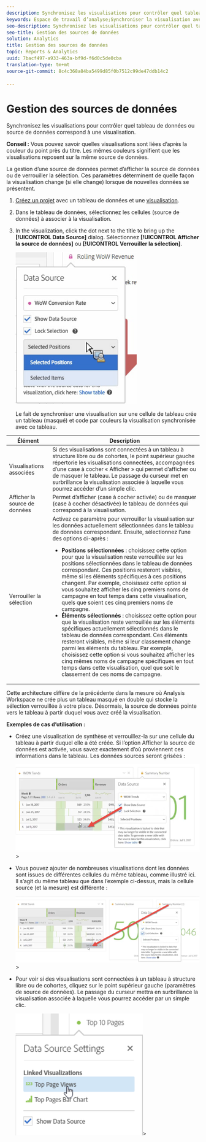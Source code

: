 ```yaml
---
description: Synchronisez les visualisations pour contrôler quel tableau de données ou source de données correspond à une visualisation.
keywords: Espace de travail d’analyse;Synchroniser la visualisation avec la source de données
seo-description: Synchronisez les visualisations pour contrôler quel tableau de données ou source de données correspond à une visualisation.
seo-title: Gestion des sources de données
solution: Analytics
title: Gestion des sources de données
topic: Reports & Analytics
uuid: 7bacf497-a933-463a-bf9d-f6d0c5de0cba
translation-type: tm+mt
source-git-commit: 8c4c368a84ba5499d85f0b7512c99de47ddb14c2

---
```



# Gestion des sources de données

Synchronisez les visualisations pour contrôler quel tableau de données ou source de données correspond à une visualisation.

**Conseil :** Vous pouvez savoir quelles visualisations sont liées d’après la couleur du point près du titre. Les mêmes couleurs signifient que les visualisations reposent sur la même source de données.

La gestion d’une source de données permet d’afficher la source de données ou de verrouiller la sélection. Ces paramètres déterminent de quelle façon la visualisation change (si elle change) lorsque de nouvelles données se présentent.

1. [Créez un projet](/help/analyze/analysis-workspace/build-workspace-project/t-freeform-project.md) avec un tableau de données et une [visualisation](/help/analyze/analysis-workspace/visualizations/freeform-analysis-visualizations.md).
1. Dans le tableau de données, sélectionnez les cellules (source de données) à associer à la visualisation.
1. In the visualization, click the dot next to the title to bring up the **[!UICONTROL Data Source]** dialog. Sélectionnez **[!UICONTROL Afficher la source de données]** ou **[!UICONTROL Verrouiller la sélection]**.

   ![](assets/manage-data-source.png)

   Le fait de synchroniser une visualisation sur une cellule de tableau crée un tableau (masqué) et code par couleurs la visualisation synchronisée avec ce tableau.

| Élément | Description |
|--- |--- |
| Visualisations associées | Si des visualisations sont connectées à un tableau à structure libre ou de cohortes, le point supérieur gauche répertorie les visualisations connectées, accompagnées d’une case à cocher « Afficher » qui permet d’afficher ou de masquer le tableau.  Le passage du curseur met en surbrillance la visualisation associée à laquelle vous pourrez accéder d’un simple clic. |
| Afficher la source de données | Permet d’afficher (case à cocher activée) ou de masquer (case à cocher désactivée) le tableau de données qui correspond à la visualisation. |
| Verrouiller la sélection | Activez ce paramètre pour verrouiller la visualisation sur les données actuellement sélectionnées dans le tableau de données correspondant. Ensuite, sélectionnez l’une des options ci-après :  <ul><li>**Positions sélectionnées** : choisissez cette option pour que la visualisation reste verrouillée sur les positions sélectionnées dans le tableau de données correspondant. Ces positions resteront visibles, même si les éléments spécifiques à ces positions changent. Par exemple, choisissez cette option si vous souhaitez afficher les cinq premiers noms de campagne en tout temps dans cette visualisation, quels que soient ces cinq premiers noms de campagne.</li> <li>**Éléments sélectionnés** : choisissez cette option pour que la visualisation reste verrouillée sur les éléments spécifiques actuellement sélectionnés dans le tableau de données correspondant. Ces éléments resteront visibles, même si leur classement change parmi les éléments du tableau. Par exemple, choisissez cette option si vous souhaitez afficher les cinq mêmes noms de campagne spécifiques en tout temps dans cette visualisation, quel que soit le classement de ces noms de campagne.</li></ul> |

Cette architecture diffère de la précédente dans la mesure où Analysis Workspace ne crée plus un tableau masqué en double qui stocke la sélection verrouillée à votre place. Désormais, la source de données pointe vers le tableau à partir duquel vous avez créé la visualisation.

**Exemples de cas d’utilisation :**

* Créez une visualisation de synthèse et verrouillez-la sur une cellule du tableau à partir duquel elle a été créée. Si l’option Afficher la source de données est activée, vous savez exactement d’où proviennent ces informations dans le tableau. Les données sources seront grisées :

   ![](assets/data-source2.png)&gt;
* Vous pouvez ajouter de nombreuses visualisations dont les données sont issues de différentes cellules du même tableau, comme illustré ici. Il s’agit du même tableau que dans l’exemple ci-dessus, mais la cellule source (et la mesure) est différente :

   ![](assets/data-source3.png)&gt;
* Pour voir si des visualisations sont connectées à un tableau à structure libre ou de cohortes, cliquez sur le point supérieur gauche (paramètres de source de données). Le passage du curseur mettra en surbrillance la visualisation associée à laquelle vous pourrez accéder par un simple clic.

   ![](assets/linked-visualizations.png)&gt;
